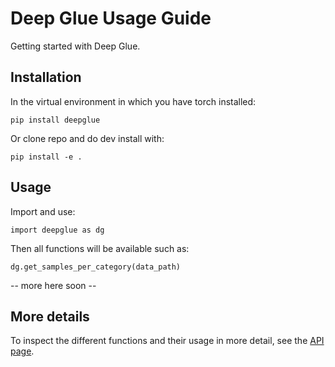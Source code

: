 # Deep Glue Usage Guide

Getting started with Deep Glue. 

## Installation

In the virtual environment in which you have torch installed:

    pip install deepglue

Or clone repo and do dev install with:

    pip install -e . 

## Usage
Import and use:

    import deepglue as dg

Then all functions will be available such as:

    dg.get_samples_per_category(data_path)

-- more here soon -- 

## More details
To inspect the different functions and their usage in more detail, see the [API page](api.md).
